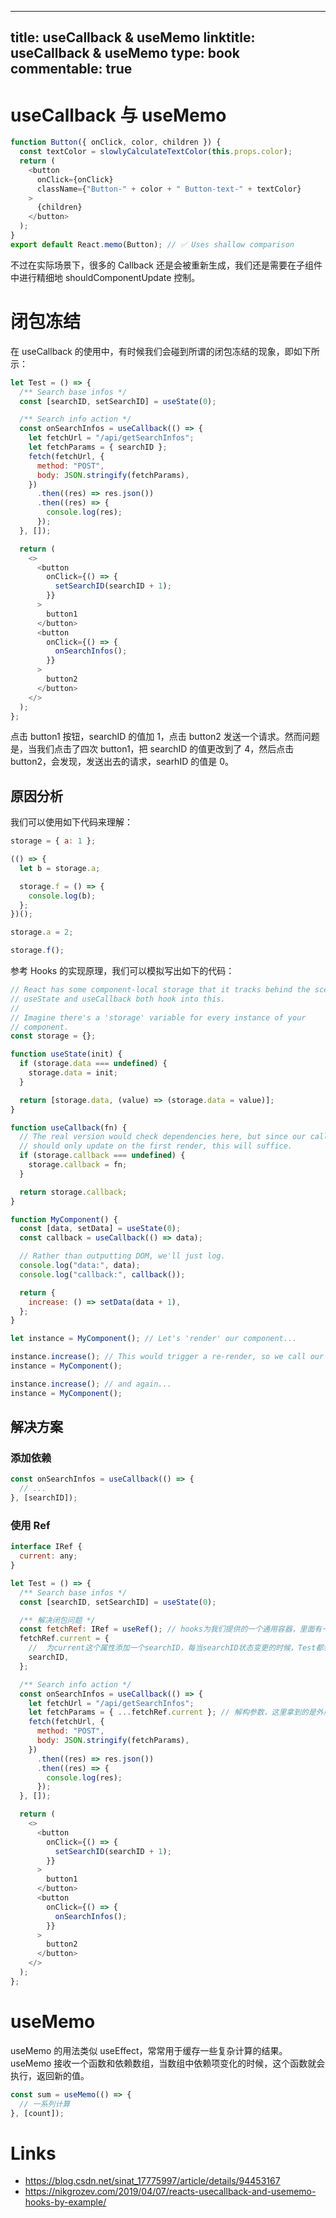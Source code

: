 
---
title: useCallback & useMemo
linktitle: useCallback & useMemo
type: book
commentable: true
---

# useCallback 与 useMemo

```js
function Button({ onClick, color, children }) {
  const textColor = slowlyCalculateTextColor(this.props.color);
  return (
    <button
      onClick={onClick}
      className={"Button-" + color + " Button-text-" + textColor}
    >
      {children}
    </button>
  );
}
export default React.memo(Button); // ✅ Uses shallow comparison
```

不过在实际场景下，很多的 Callback 还是会被重新生成，我们还是需要在子组件中进行精细地 shouldComponentUpdate 控制。

# 闭包冻结

在 useCallback 的使用中，有时候我们会碰到所谓的闭包冻结的现象，即如下所示：

```js
let Test = () => {
  /** Search base infos */
  const [searchID, setSearchID] = useState(0);

  /** Search info action */
  const onSearchInfos = useCallback(() => {
    let fetchUrl = "/api/getSearchInfos";
    let fetchParams = { searchID };
    fetch(fetchUrl, {
      method: "POST",
      body: JSON.stringify(fetchParams),
    })
      .then((res) => res.json())
      .then((res) => {
        console.log(res);
      });
  }, []);

  return (
    <>
      <button
        onClick={() => {
          setSearchID(searchID + 1);
        }}
      >
        button1
      </button>
      <button
        onClick={() => {
          onSearchInfos();
        }}
      >
        button2
      </button>
    </>
  );
};
```

点击 button1 按钮，searchID 的值加 1，点击 button2 发送一个请求。然而问题是，当我们点击了四次 button1，把 searchID 的值更改到了 4，然后点击 button2，会发现，发送出去的请求，searhID 的值是 0。

## 原因分析

我们可以使用如下代码来理解：

```js
storage = { a: 1 };

(() => {
  let b = storage.a;

  storage.f = () => {
    console.log(b);
  };
})();

storage.a = 2;

storage.f();
```

参考 Hooks 的实现原理，我们可以模拟写出如下的代码：

```js
// React has some component-local storage that it tracks behind the scenes.
// useState and useCallback both hook into this.
//
// Imagine there's a 'storage' variable for every instance of your
// component.
const storage = {};

function useState(init) {
  if (storage.data === undefined) {
    storage.data = init;
  }

  return [storage.data, (value) => (storage.data = value)];
}

function useCallback(fn) {
  // The real version would check dependencies here, but since our callback
  // should only update on the first render, this will suffice.
  if (storage.callback === undefined) {
    storage.callback = fn;
  }

  return storage.callback;
}

function MyComponent() {
  const [data, setData] = useState(0);
  const callback = useCallback(() => data);

  // Rather than outputting DOM, we'll just log.
  console.log("data:", data);
  console.log("callback:", callback());

  return {
    increase: () => setData(data + 1),
  };
}

let instance = MyComponent(); // Let's 'render' our component...

instance.increase(); // This would trigger a re-render, so we call our component again...
instance = MyComponent();

instance.increase(); // and again...
instance = MyComponent();
```

## 解决方案

### 添加依赖

```js
const onSearchInfos = useCallback(() => {
  // ...
}, [searchID]);
```

### 使用 Ref

```js
interface IRef {
  current: any;
}

let Test = () => {
  /** Search base infos */
  const [searchID, setSearchID] = useState(0);

  /** 解决闭包问题 */
  const fetchRef: IRef = useRef(); // hooks为我们提供的一个通用容器，里面有一个current属性
  fetchRef.current = {
    //  为current这个属性添加一个searchID，每当searchID状态变更的时候，Test都会进行重新渲染，从而current能拿到最新的值
    searchID,
  };

  /** Search info action */
  const onSearchInfos = useCallback(() => {
    let fetchUrl = "/api/getSearchInfos";
    let fetchParams = { ...fetchRef.current }; // 解构参数，这里拿到的是外层fetchRef的引用
    fetch(fetchUrl, {
      method: "POST",
      body: JSON.stringify(fetchParams),
    })
      .then((res) => res.json())
      .then((res) => {
        console.log(res);
      });
  }, []);

  return (
    <>
      <button
        onClick={() => {
          setSearchID(searchID + 1);
        }}
      >
        button1
      </button>
      <button
        onClick={() => {
          onSearchInfos();
        }}
      >
        button2
      </button>
    </>
  );
};
```

# useMemo

useMemo 的用法类似 useEffect，常常用于缓存一些复杂计算的结果。useMemo 接收一个函数和依赖数组，当数组中依赖项变化的时候，这个函数就会执行，返回新的值。

```js
const sum = useMemo(() => {
  // 一系列计算
}, [count]);
```

# Links

- https://blog.csdn.net/sinat_17775997/article/details/94453167
- https://nikgrozev.com/2019/04/07/reacts-usecallback-and-usememo-hooks-by-example/

    